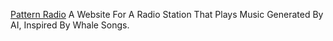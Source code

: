 
[Pattern Radio](https://patternradio.withgoogle.com/)
A Website For A Radio Station That Plays Music Generated By AI, Inspired By Whale Songs.
